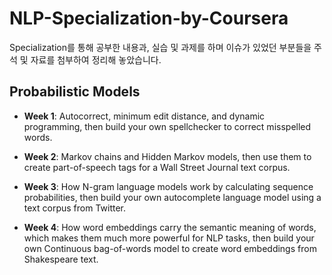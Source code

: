 # NLP-Specialization-by-Coursera
Specialization를 통해 공부한 내용과, 실습 및 과제를 하며 이슈가 있었던 부분들을 주석 및 자료를 첨부하여 정리해 놓았습니다. 

## Probabilistic Models
  - **Week 1**:
    Autocorrect, minimum edit distance, and dynamic programming, then build your own spellchecker to correct misspelled words.
  
  - **Week 2**:
    Markov chains and Hidden Markov models, then use them to create part-of-speech tags for a Wall Street Journal text corpus.
  
 - **Week 3**:
   How N-gram language models work by calculating sequence probabilities, then build your own autocomplete language model using a text corpus from Twitter.
  
 - **Week 4**:
   How word embeddings carry the semantic meaning of words, which makes them much more powerful for NLP tasks, then build your own Continuous bag-of-words model to create word embeddings from Shakespeare text.


